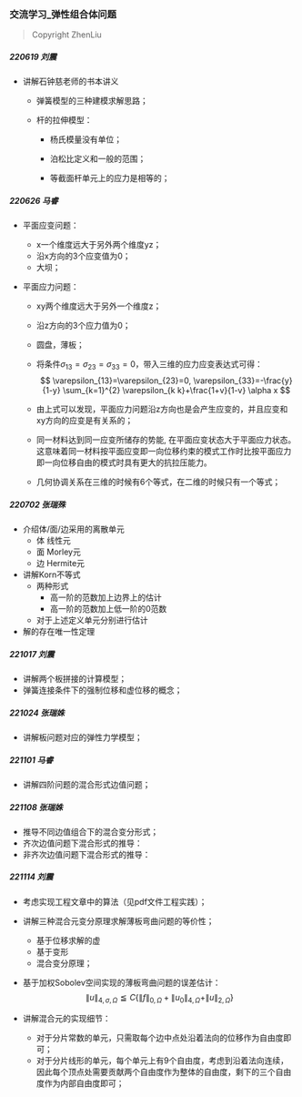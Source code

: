 ### 交流学习_弹性组合体问题

> Copyright ZhenLiu



##### 220619  刘震

- 讲解石钟慈老师的书本讲义

  - 弹簧模型的三种建模求解思路；

  - 杆的拉伸模型：

    - 杨氏模量没有单位；

    - 泊松比定义和一般的范围；

    - 等截面杆单元上的应力是相等的；

      



##### 220626  马睿

- 平面应变问题：

  - x一个维度远大于另外两个维度yz；
  - 沿x方向的3个应变值为0；
  - 大坝；

- 平面应力问题：

  - xy两个维度远大于另外一个维度z；

  - 沿z方向的3个应力值为0；

  - 圆盘，薄板；

  - 将条件$\sigma_{13} = \sigma_{23}=\sigma_{33} = 0$，带入三维的应力应变表达式可得：
    $$
    \varepsilon_{13}=\varepsilon_{23}=0, \varepsilon_{33}=-\frac{y}{1-y} \sum_{k=1}^{2} \varepsilon_{k k}+\frac{1+v}{1-v} \alpha x
    $$
    
  - 由上式可以发现，平面应力问题沿z方向也是会产生应变的，并且应变和xy方向的应变是有关系的；
  
  - 同一材料达到同一应变所储存的势能, 在平面应变状态大于平面应力状态。这意味着同一材料按平面应变即一向位移约束的模式工作时比按平面应力即一向位移自由的模式时具有更大的抗拉压能力。

  - 几何协调关系在三维的时候有6个等式，在二维的时候只有一个等式；

  



##### 220702  张瑞殊

- 介绍体/面/边采用的离散单元
  - 体 线性元
  - 面 Morley元
  - 边  Hermite元
- 讲解Korn不等式
  - 两种形式
    - 高一阶的范数加上边界上的估计
    - 高一阶的范数加上低一阶的0范数
  - 对于上述定义单元分别进行估计
- 解的存在唯一性定理



##### 221017  刘震

- 讲解两个板拼接的计算模型；
- 弹簧连接条件下的强制位移和虚位移的概念；



##### 221024 张瑞姝

- 讲解板问题对应的弹性力学模型；



##### 221101 马睿

- 讲解四阶问题的混合形式边值问题；



##### 221108 张瑞姝

- 推导不同边值组合下的混合变分形式；
- 齐次边值问题下混合形式的推导：
- 非齐次边值问题下混合形式的推导：



##### 221114 刘震

- 考虑实现工程文章中的算法（见pdf文件工程实践）；

- 讲解三种混合元变分原理求解薄板弯曲问题的等价性；

  - 基于位移求解的虚
  - 基于变形
  - 混合变分原理；

- 基于加权Sobolev空间实现的薄板弯曲问题的误差估计：
  $$
  \|u\|_{4, \sigma, \Omega} \leqq C\left\{\|f\|_{0, \Omega}+\left\|u_0\right\|_{4, \Omega}+\|u\|_{2, \Omega}\right\}
  $$

- 讲解混合元的实现细节：

  - 对于分片常数的单元，只需取每个边中点处沿着法向的位移作为自由度即可；
  - 对于分片线形的单元，每个单元上有9个自由度，考虑到沿着法向连续，因此每个顶点处需要贡献两个自由度作为整体的自由度，剩下的三个自由度作为内部自由度即可；
